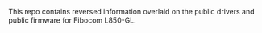 This repo contains reversed information overlaid on the public drivers and public firmware for Fibocom L850-GL.
